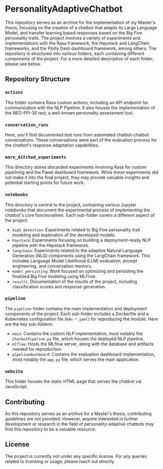 # PersonalityAdaptiveChatbot

This repository serves as an archive for the implementation of my Master's thesis, focusing on the creation of a chatbot that adapts its Large Language Model, and transfer learning based responses based on the Big Five personality traits. The project involves a variety of experiments and implementations with the Rasa framework, the Haystack and LangChain frameworks, and the Plotly Dash dashboard framework, among others. The repository is structured into various folders, each containing different components of the project. For a more detailed description of each folder, please see below.

## Repository Structure

### `actions` 

This folder contains Rasa custom actions, including an API endpoint for communication with the NLP Pipeline. It also houses the implementation of the NEO-FFI-30 test, a well-known personality assessment tool.

### `conversation_runs` 

Here, you'll find documented test runs from automated chatbot-chatbot conversations. These conversations were part of the evaluation process for the chatbot's response adaptation capabilities.

### `more_ditched_experiments` 

This directory stores discarded experiments involving Rasa for custom pipelining and the Panel dashboard framework. While these experiments did not make it into the final project, they may provide valuable insights and potential starting points for future work.

### `notebooks` 

This directory is central to the project, containing various Jupyter notebooks that document the experimental process of implementing the chatbot's core functionalities. Each sub-folder covers a different aspect of the project:

- `big5_detection`: Experiments related to Big Five personality trait modeling and exploration of the developed models.
- `haystack`: Experiments focusing on building a deployment-ready NLP pipeline with the Haystack framework.
- `langchain`: Experiments related to the adaptive Natural Language Generation (NLG) components using the LangChain framework. This includes Language Model Likelihood (LLM) evaluation, prompt engineering, and conversation memory.
- `model_persisting`: Work focused on optimizing and persisting the finalized Big Five modeling using MLFlow.
- `results`: Documentation of the results of the project, including classification scores and response generation.

### `pipeline` 

The `pipeline` folder contains the main implementation and deployment components of the project. Each sub-folder includes a Dockerfile and a Kubernetes configuration file (`k8s-*.yaml`) for reproducing the module. Here are the key sub-folders:

- `main`: Contains the custom NLP implementation, most notably the `ChatbotPipeline.py` file, which houses the deployed NLP pipeline.
- `mlflow`: Hosts the MLflow server, along with the database and artifacts needed for reproduction.
- `pipelinedashboard`: Contains the evaluation dashboard implementation, most notably the `app.py` file, which serves the main application.

### `website` 

This folder houses the static HTML page that serves the chatbot via JavaScript.

## Contributing

As this repository serves as an archive for a Master's thesis, contributing guidelines are not provided. However, anyone interested in further development or research in the field of personality-adaptive chatbots may find this repository to be a valuable resource.

## License

The project is currently not under any specific license. For any queries related to licensing or usage, please reach out directly. 
